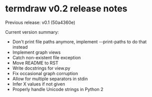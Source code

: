termdraw v0.2 release notes
===========================

Previous release: v0.1 (50a4360e)

Current version summary:

+ Don't print file paths anymore, implement --print-paths to do that instead
+ Implement graph views
+ Catch non-existent file exception
+ Move README to RST
+ Write docstrings for view.py
+ Fix occasional graph corruption
+ Allow for multiple separators in stdin
+ Infer X values if not given
+ Properly handle Unicode strings in Python 2
